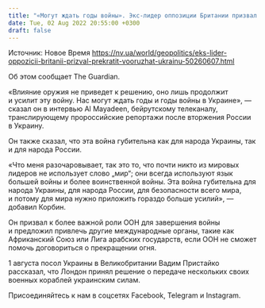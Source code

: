 ```yaml
---
title: "«Могут ждать годы войны». Экс-лидер оппозиции Британии призвал прекратить вооружать Украину"
date: Tue, 02 Aug 2022 20:55:00 +0300
draft: false
---
```

Источник: Новое Время https://nv.ua/world/geopolitics/eks-lider-oppozicii-britanii-prizval-prekratit-vooruzhat-ukrainu-50260607.html


 Об этом сообщает The Guardian.

«Влияние оружия не приведет к решению, оно лишь продолжит и усилит эту войну. Нас могут ждать годы и годы войны в Украине», — сказал он в интервью Al Mayadeen, бейрутскому телеканалу, транслирующему пророссийские репортажи после вторжения России в Украину.

Он также сказал, что эта война губительна как для народа Украины, так и для народа России.

«Что меня разочаровывает, так это то, что почти никто из мировых лидеров не использует слово „мир“; они всегда используют язык большей войны и более воинственной войны. Эта война губительна для народа Украины, для народа России, для безопасности всего мира, и потому для мира нужно приложить гораздо больше усилий», — добавил Корбин.

Он призвал к более важной роли ООН для завершения войны и предложил привлечь другие международные органы, такие как Африканский Союз или Лига арабских государств, если ООН не сможет помочь договориться о прекращении огня.

1 августа посол Украины в Великобритании Вадим Пристайко рассказал, что Лондон принял решение о передаче нескольких своих военных кораблей украинским силам.

Присоединяйтесь к нам в соцсетях Facebook, Telegram и Instagram.
